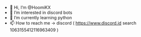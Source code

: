 - 👋 Hi, I’m @HoomiKX
- 👀 I’m interested in discord bots
- 🌱 I’m currently learning python
- 📫 How to reach me -> discord ( https://www.discord.id search 1063155412116963409 )
